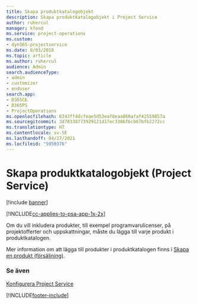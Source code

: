 ```yaml
---
title: Skapa produktkatalogobjekt
description: Skapa produktkatalogobjekt i Project Service
author: ruhercul
manager: kfend
ms.service: project-operations
ms.custom:
- dyn365-projectservice
ms.date: 8/03/2018
ms.topic: article
ms.author: ruhercul
audience: Admin
search.audienceType:
- admin
- customizer
- enduser
search.app:
- D365CE
- D365PS
- ProjectOperations
ms.openlocfilehash: 6343ff4dcfeae5d53eaf8eaa860afaf42559857a
ms.sourcegitcommit: 3d78338773929121d17ec3386f6cb67bfb2272cc
ms.translationtype: HT
ms.contentlocale: sv-SE
ms.lasthandoff: 04/27/2021
ms.locfileid: "5950376"
---
```

# <a name="create-product-catalog-items-project-service"></a>Skapa produktkatalogobjekt (Project Service)

[!include [banner](../includes/psa-now-project-operations.md)]

[!INCLUDE[cc-applies-to-psa-app-1x-2x](../includes/cc-applies-to-psa-app-1x-2x.md)]

Om du vill inkludera produkter, till exempel programvarulicenser, på projektofferter och uppskattningar, måste du lägga till varje produkt i produktkatalogen.  
  
 Mer information om att lägga till produkter i produktkatalogen finns i [Skapa en produkt (försäljning)](/dynamics365/sales-enterprise/create-product-sales).  
  
### <a name="see-also"></a>Se även  
 [Konfigurera Project Service](../psa/configure.md)


[!INCLUDE[footer-include](../includes/footer-banner.md)]